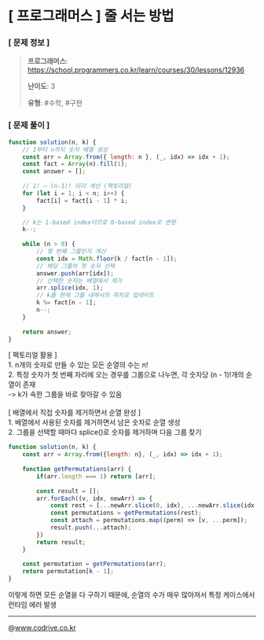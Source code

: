 # [ 프로그래머스 ] 줄 서는 방법

### [ 문제 정보 ]
> **프로그래머스**: https://school.programmers.co.kr/learn/courses/30/lessons/12936
> 
> **난이도**: 3
>
> **유형**: #수학, #구현


### [ 문제 풀이 ]
```JavaScript
function solution(n, k) {
    // 1부터 n까지 숫자 배열 생성
    const arr = Array.from({ length: n }, (_, idx) => idx + 1);
    const fact = Array(n).fill(1);
    const answer = [];
    
    // 1! ~ (n-1)! 미리 계산 (팩토리얼)
    for (let i = 1; i < n; i++) {
        fact[i] = fact[i - 1] * i;
    }

    // k는 1-based index이므로 0-based index로 변환
    k--;
    
    while (n > 0) {
        // 몇 번째 그룹인지 계산
        const idx = Math.floor(k / fact[n - 1]);
        // 해당 그룹의 첫 숫자 선택
        answer.push(arr[idx]);
        // 선택한 숫자는 배열에서 제거
        arr.splice(idx, 1);
        // k를 현재 그룹 내에서의 위치로 업데이트
        k %= fact[n - 1];
        n--;
    }
    
    return answer;
}
```
[ 팩토리얼 활용 ]<br>1. n개의 숫자로 만들 수 있는 모든 순열의 수는 n!<br>2. 특정 숫자가 첫 번째 자리에 오는 경우를 그룹으로 나누면, 각 숫자당 (n - 1)!개의 순열이 존재<br>    -> k가 속한 그룹을 바로 찾아갈 수 있음<br><br>[ 배열에서 직접 숫자를 제거하면서 순열 완성 ]<br>1. 배열에서 사용된 숫자를 제거하면서 남은 숫자로 순열 생성<br>2. 그룹을 선택할 때마다 splice()로 숫자를 제거하며 다음 그룹 찾기
```JavaScript
function solution(n, k) {
    const arr = Array.from({length: n}, (_, idx) => idx + 1);
    
    function getPermutations(arr) {
        if(arr.length === 1) return [arr];
        
        const result = [];
        arr.forEach((v, idx, newArr) => {
            const rest = [...newArr.slice(0, idx), ...newArr.slice(idx + 1)];
            const permutations = getPermutations(rest);
            const attach = permutations.map((perm) => [v, ...perm]);
            result.push(...attach);
        })
        return result;
    }
    
    const permutation = getPermutations(arr);
    return permutation[k - 1];
}
```
이렇게 하면 모든 순열을 다 구하기 때문에, 순열의 수가 매우 많아져서 특정 케이스에서 런타임 에러 발생


---
@www.codrive.co.kr